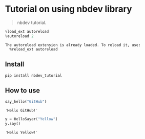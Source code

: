 # Tutorial on using nbdev library
> nbdev tutorial.


```python
%load_ext autoreload
%autoreload 2
```

    The autoreload extension is already loaded. To reload it, use:
      %reload_ext autoreload


## Install

`pip install nbdev_tutorial`

## How to use

```python
say_hello("GitHub")
```




    'Hello GitHub!'



```python
y = HelloSayer("Yellow")
y.say()
```




    'Hello Yellow!'



